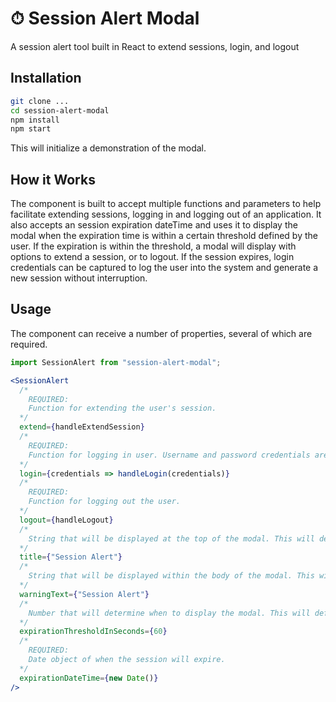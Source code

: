 # ⏱ Session Alert Modal
A session alert tool built in React to extend sessions, login, and logout

## Installation
```sh
git clone ...
cd session-alert-modal
npm install
npm start
```

This will initialize a demonstration of the modal.

## How it Works
The component is built to accept multiple functions and parameters to help facilitate extending sessions, logging in and logging out of an application. It also accepts an session expiration dateTime and uses it to display the modal when the expiration time is within a certain threshold defined by the user. If the expiration is within the threshold, a modal will display with options to extend a session, or to logout. If the session expires, login credentials can be captured to log the user into the system and generate a new session without interruption.

## Usage
The component can receive a number of properties, several of which are required.

```jsx
import SessionAlert from "session-alert-modal";

<SessionAlert
  /*
    REQUIRED:
    Function for extending the user's session.
  */
  extend={handleExtendSession}
  /*
    REQUIRED:
    Function for logging in user. Username and password credentials are captured by the modal and are passed through in an object.
  */
  login={credentials => handleLogin(credentials)}
  /*
    REQUIRED:
    Function for logging out the user.
  */
  logout={handleLogout}
  /*
    String that will be displayed at the top of the modal. This will default to "Session Alert."
  */
  title={"Session Alert"}
  /*
    String that will be displayed within the body of the modal. This will default to "Your session is about to expire."
  */
  warningText={"Session Alert"}
  /*
    Number that will determine when to display the modal. This will default to 60 seconds.
  */
  expirationThresholdInSeconds={60}
  /*
    REQUIRED:
    Date object of when the session will expire.
  */
  expirationDateTime={new Date()}
/>
```